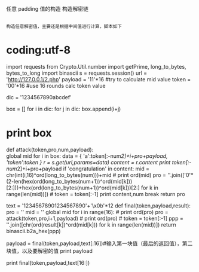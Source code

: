 ﻿任意 padding 值的构造 
构造解密链


```

构造任意解密值，主要还是根据中间值进行计算，脚本如下

```
# coding:utf-8
import requests
from Crypto.Util.number import getPrime, long_to_bytes, bytes_to_long
import binascii
s = requests.session()
url = 'http://127.0.0.1/2.php'
payload = '11'*16 #try to calculate mid value
token = '00'*16 #use 16 rounds calc token value


dic = '1234567890abcdef'

box = []
for i in dic:
    for j in dic:
        box.append(i+j)

# print box
def attack(token,pro,num,payload):  
    global mid
    for i in box:
        data = {
        'a':token[:-num*2]+i+pro+payload,
        'token':token
        }
        r = s.get(url,params=data)
        content = r.content
        print token[:-num*2]+i+pro+payload
        if 'congratulation' in content:
            mid = chr(int(i,16)^ord(long_to_bytes(num)))+mid
            # print ord(mid)
            pro = ''.join(['0'*(2-len(hex(ord(long_to_bytes(num+1))^ord(mid[k]))[2:]))+hex(ord(long_to_bytes(num+1))^ord(mid[k]))[2:] for k in range(len(mid))])
            # token = token[:-1]
            print content,num
            break
    return pro

text = '12345678901234567890'+'\x0b'*12
def final(token,payload,result):
    pro = ''
    mid = ''
    global mid
    for i in range(16):
        # print ord(pro)
        pro = attack(token,pro,i+1,payload)
        # print ord(pro)
        # token = token[:-1]
    ppp = ''.join([chr(ord(result[k])^ord(mid[k])) for k in range(len(mid))])
    return binascii.b2a_hex(ppp)


payload = final(token,payload,text[:16])#输入第一块值（最后的返回值），第二块值，以及要解密的值
print payload

print final(token,payload,text[16:])

```
